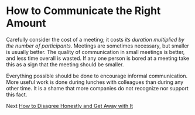 # How to Communicate the Right Amount

Carefully consider the cost of a meeting; it costs *its duration multiplied by the number of participants*. Meetings are sometimes necessary, but smaller is usually better. The quality of communication in small meetings is better, and less time overall is wasted. If any one person is bored at a meeting take this as a sign that the meeting should be smaller.

Everything possible should be done to encourage informal communication. More useful work is done during lunches with colleagues than during any other time. It is a shame that more companies do not recognize nor support this fact.

Next [How to Disagree Honestly and Get Away with It](05-How-to-Disagree-Honestly-and-Get-Away-with-It.md)
